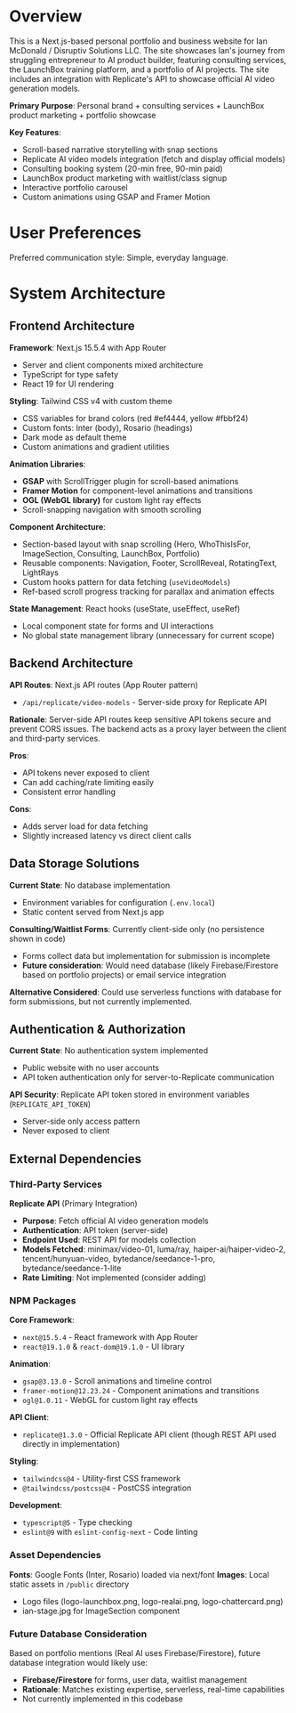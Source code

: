 # Overview

This is a Next.js-based personal portfolio and business website for Ian McDonald / Disruptiv Solutions LLC. The site showcases Ian's journey from struggling entrepreneur to AI product builder, featuring consulting services, the LaunchBox training platform, and a portfolio of AI projects. The site includes an integration with Replicate's API to showcase official AI video generation models.

**Primary Purpose**: Personal brand + consulting services + LaunchBox product marketing + portfolio showcase

**Key Features**:
- Scroll-based narrative storytelling with snap sections
- Replicate AI video models integration (fetch and display official models)
- Consulting booking system (20-min free, 90-min paid)
- LaunchBox product marketing with waitlist/class signup
- Interactive portfolio carousel
- Custom animations using GSAP and Framer Motion

# User Preferences

Preferred communication style: Simple, everyday language.

# System Architecture

## Frontend Architecture

**Framework**: Next.js 15.5.4 with App Router
- Server and client components mixed architecture
- TypeScript for type safety
- React 19 for UI rendering

**Styling**: Tailwind CSS v4 with custom theme
- CSS variables for brand colors (red #ef4444, yellow #fbbf24)
- Custom fonts: Inter (body), Rosario (headings)
- Dark mode as default theme
- Custom animations and gradient utilities

**Animation Libraries**:
- **GSAP** with ScrollTrigger plugin for scroll-based animations
- **Framer Motion** for component-level animations and transitions
- **OGL (WebGL library)** for custom light ray effects
- Scroll-snapping navigation with smooth scrolling

**Component Architecture**:
- Section-based layout with snap scrolling (Hero, WhoThisIsFor, ImageSection, Consulting, LaunchBox, Portfolio)
- Reusable components: Navigation, Footer, ScrollReveal, RotatingText, LightRays
- Custom hooks pattern for data fetching (`useVideoModels`)
- Ref-based scroll progress tracking for parallax and animation effects

**State Management**: React hooks (useState, useEffect, useRef)
- Local component state for forms and UI interactions
- No global state management library (unnecessary for current scope)

## Backend Architecture

**API Routes**: Next.js API routes (App Router pattern)
- `/api/replicate/video-models` - Server-side proxy for Replicate API

**Rationale**: Server-side API routes keep sensitive API tokens secure and prevent CORS issues. The backend acts as a proxy layer between the client and third-party services.

**Pros**:
- API tokens never exposed to client
- Can add caching/rate limiting easily
- Consistent error handling

**Cons**:
- Adds server load for data fetching
- Slightly increased latency vs direct client calls

## Data Storage Solutions

**Current State**: No database implementation
- Environment variables for configuration (`.env.local`)
- Static content served from Next.js app

**Consulting/Waitlist Forms**: Currently client-side only (no persistence shown in code)
- Forms collect data but implementation for submission is incomplete
- **Future consideration**: Would need database (likely Firebase/Firestore based on portfolio projects) or email service integration

**Alternative Considered**: Could use serverless functions with database for form submissions, but not currently implemented.

## Authentication & Authorization

**Current State**: No authentication system implemented
- Public website with no user accounts
- API token authentication only for server-to-Replicate communication

**API Security**: Replicate API token stored in environment variables (`REPLICATE_API_TOKEN`)
- Server-side only access pattern
- Never exposed to client

## External Dependencies

### Third-Party Services

**Replicate API** (Primary Integration)
- **Purpose**: Fetch official AI video generation models
- **Authentication**: API token (server-side)
- **Endpoint Used**: REST API for models collection
- **Models Fetched**: minimax/video-01, luma/ray, haiper-ai/haiper-video-2, tencent/hunyuan-video, bytedance/seedance-1-pro, bytedance/seedance-1-lite
- **Rate Limiting**: Not implemented (consider adding)

### NPM Packages

**Core Framework**:
- `next@15.5.4` - React framework with App Router
- `react@19.1.0` & `react-dom@19.1.0` - UI library

**Animation**:
- `gsap@3.13.0` - Scroll animations and timeline control
- `framer-motion@12.23.24` - Component animations and transitions
- `ogl@1.0.11` - WebGL for custom light ray effects

**API Client**:
- `replicate@1.3.0` - Official Replicate API client (though REST API used directly in implementation)

**Styling**:
- `tailwindcss@4` - Utility-first CSS framework
- `@tailwindcss/postcss@4` - PostCSS integration

**Development**:
- `typescript@5` - Type checking
- `eslint@9` with `eslint-config-next` - Code linting

### Asset Dependencies

**Fonts**: Google Fonts (Inter, Rosario) loaded via next/font
**Images**: Local static assets in `/public` directory
- Logo files (logo-launchbox.png, logo-realai.png, logo-chattercard.png)
- ian-stage.jpg for ImageSection component

### Future Database Consideration

Based on portfolio mentions (Real AI uses Firebase/Firestore), future database integration would likely use:
- **Firebase/Firestore** for forms, user data, waitlist management
- **Rationale**: Matches existing expertise, serverless, real-time capabilities
- Not currently implemented in this codebase